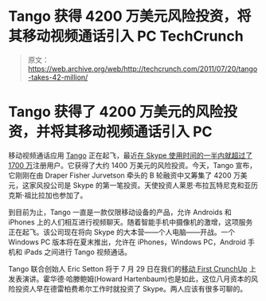 # Tango 获得 4200 万美元风险投资，将其移动视频通话引入 PC TechCrunch

> 原文：<https://web.archive.org/web/http://techcrunch.com/2011/07/20/tango-takes-42-million/>

# Tango 获得了 4200 万美元的风险投资，并将其移动视频通话引入 PC

移动视频通话应用 [Tango](https://web.archive.org/web/20230204232019/http://www.tango.me/) 正在起飞，最近[在 Skype 使用时间的一半内就超过了 1700 万](https://web.archive.org/web/20230204232019/https://techcrunch.com/2011/07/01/tango-17-million-skype/)注册用户。它获得了大约 1400 万美元的风险投资。今天，Tango 宣布，它刚刚在由 Draper Fisher Jurvetson 牵头的 B 轮融资中又筹集了 4200 万美元，这家风投公司是 Skype 的第一笔投资。天使投资人莱恩·布拉瓦特尼克和亚历克斯·祖比拉加也参加了。

到目前为止，Tango 一直是一款仅限移动设备的产品，允许 Androids 和 iPhones 上的人们相互进行视频聊天。随着智能手机中摄像机的激增，这项服务正在起飞。该公司现在将向 Skype 的大本营——个人电脑——开战。一个 Windows PC 版本将在夏末推出，允许在 iPhones，Windows PC，Android 手机和 iPads 之间进行 Tango 视频通话。

Tango 联合创始人 Eric Setton 将于 7 月 29 日在我们的[移动 First CrunchUp](https://web.archive.org/web/20230204232019/https://techcrunch.com/the-mobile-first-crunchup-and-6th-annual-summer-party-at-august-capital-july-29th-2011/) 上发表演讲。霍华德·哈滕鲍姆(Howard Hartenbaum)也是如此，这位八月资本的风险投资人早在德雷柏费希尔工作时就投资了 Skype。两人应该有很多可聊的。